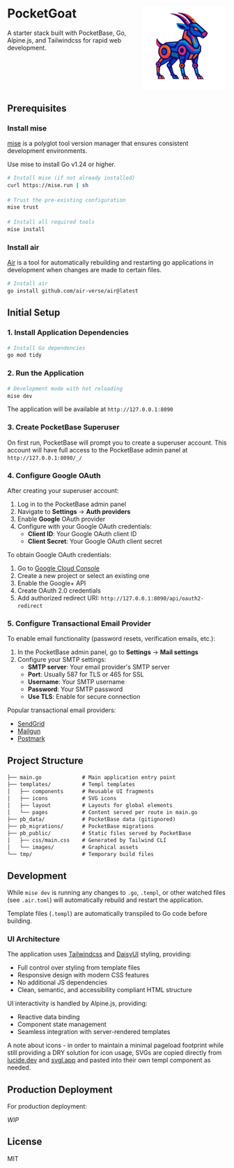 <div align="left">
  <img align="right" src="https://github.com/jsnchn/pocketgoat/blob/main/pb_public/images/logo/192x192.png?raw=true" alt="PocketGoat Logo" width="192">
  
  # PocketGoat
  
  A starter stack built with PocketBase, Go, Alpine.js, and Tailwindcss for rapid web development.
  
  <br clear="right"/>
</div>


## Prerequisites

### Install mise

[mise](https://mise.jdx.dev/) is a polyglot tool version manager that ensures consistent development environments.

Use mise to install Go v1.24 or higher. 

```bash
# Install mise (if not already installed)
curl https://mise.run | sh

# Trust the pre-existing configuration
mise trust

# Install all required tools
mise install
```

### Install air

[Air](https://github.com/air-verse/air) is a tool for automatically rebuilding and restarting go applications in development when changes are made to certain files.

```bash
# Install air
go install github.com/air-verse/air@latest
```

## Initial Setup

### 1. Install Application Dependencies

```bash
# Install Go dependencies
go mod tidy
```

### 2. Run the Application

```bash
# Development mode with hot reloading
mise dev
```

The application will be available at `http://127.0.0.1:8090`

### 3. Create PocketBase Superuser

On first run, PocketBase will prompt you to create a superuser account. This account will have full access to the PocketBase admin panel at `http://127.0.0.1:8090/_/`

### 4. Configure Google OAuth

After creating your superuser account:

1. Log in to the PocketBase admin panel
2. Navigate to **Settings** → **Auth providers**
3. Enable **Google** OAuth provider
4. Configure with your Google OAuth credentials:
   - **Client ID**: Your Google OAuth client ID
   - **Client Secret**: Your Google OAuth client secret

To obtain Google OAuth credentials:
1. Go to [Google Cloud Console](https://console.cloud.google.com/)
2. Create a new project or select an existing one
3. Enable the Google+ API
4. Create OAuth 2.0 credentials
5. Add authorized redirect URI: `http://127.0.0.1:8090/api/oauth2-redirect`

### 5. Configure Transactional Email Provider

To enable email functionality (password resets, verification emails, etc.):

1. In the PocketBase admin panel, go to **Settings** → **Mail settings**
2. Configure your SMTP settings:
   - **SMTP server**: Your email provider's SMTP server
   - **Port**: Usually 587 for TLS or 465 for SSL
   - **Username**: Your SMTP username
   - **Password**: Your SMTP password
   - **Use TLS**: Enable for secure connection

Popular transactional email providers:
- [SendGrid](https://sendgrid.com/)
- [Mailgun](https://www.mailgun.com/)
- [Postmark](https://postmarkapp.com/)

## Project Structure

```
├── main.go             # Main application entry point
├── templates/          # Templ templates
│   ├── components      # Reusable UI fragments
│   ├── icons           # SVG icons
│   ├── layout          # Layouts for global elements
│   └── pages           # Content served per route in main.go
├── pb_data/            # PocketBase data (gitignored)
├── pb_migrations/      # PocketBase migrations
├── pb_public/          # Static files served by PocketBase
│   ├── css/main.css    # Generated by Tailwind CLI
│   └── images/         # Graphical assets
└── tmp/                # Temporary build files
```

## Development

While `mise dev` is running any changes to `.go`, `.templ`, or other watched files (see `.air.toml`) will automatically rebuild and restart the application.

Template files (`.templ`) are automatically transpiled to Go code before building.

### UI Architecture

The application uses [Tailwindcss](https://tailwindcss.com) and [DaisyUI](https://daisyui.com/docs/intro/) styling, providing:
- Full control over styling from template files
- Responsive design with modern CSS features
- No additional JS dependencies
- Clean, semantic, and accessibility compliant HTML structure

UI interactivity is handled by Alpine.js, providing:
- Reactive data binding
- Component state management
- Seamless integration with server-rendered templates

A note about icons - in order to maintain a minimal pageload footprint while still providing a DRY solution for icon usage, SVGs are copied directly from [lucide.dev](https://lucide.dev) and [svgl.app](https://svgl.app) and pasted into their own templ component as needed.

## Production Deployment

For production deployment:

_WIP_

## License

MIT
